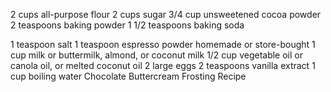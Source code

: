2 cups all-purpose flour
2 cups sugar
3/4 cup unsweetened cocoa powder
2 teaspoons baking powder
1 1/2 teaspoons baking soda

1 teaspoon salt
1 teaspoon espresso powder homemade or store-bought
1 cup milk or buttermilk, almond, or coconut milk
1/2 cup vegetable oil or canola oil, or melted coconut oil
2 large eggs
2 teaspoons vanilla extract
1 cup boiling water
Chocolate Buttercream Frosting Recipe